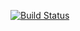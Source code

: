 [![Build Status](https://travis-ci.org/mvines/rust-cargo-kcov.svg?branch=master)](https://travis-ci.org/mvines/rust-cargo-kcov)

